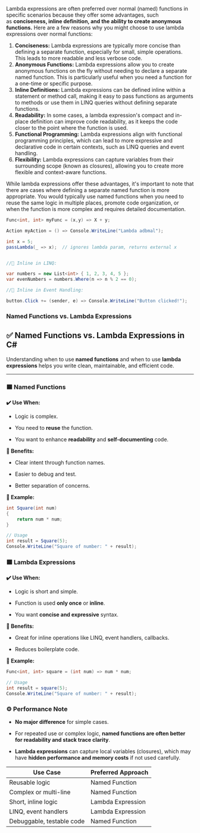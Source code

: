 Lambda expressions are often preferred over normal (named) functions in specific scenarios because they offer some advantages, such as **conciseness, inline definition, and the ability to create anonymous functions.** Here are a few reasons why you might choose to use lambda expressions over normal functions:

1. **Conciseness:** Lambda expressions are typically more concise than defining a separate function, especially for small, simple operations. This leads to more readable and less verbose code.
2. **Anonymous Functions:** Lambda expressions allow you to create anonymous functions on the fly without needing to declare a separate named function. This is particularly useful when you need a function for a one-time or specific purpose.
3. **Inline Definitions:** Lambda expressions can be defined inline within a statement or method call, making it easy to pass functions as arguments to methods or use them in LINQ queries without defining separate functions.
4. **Readability:** In some cases, a lambda expression's compact and in-place definition can improve code readability, as it keeps the code closer to the point where the function is used.
5. **Functional Programming:** Lambda expressions align with functional programming principles, which can lead to more expressive and declarative code in certain contexts, such as LINQ queries and event handling.
6. **Flexibility:** Lambda expressions can capture variables from their surrounding scope (known as closures), allowing you to create more flexible and context-aware functions.

While lambda expressions offer these advantages, it's important to note that there are cases where defining a separate named function is more appropriate. You would typically use named functions when you need to reuse the same logic in multiple places, promote code organization, or when the function is more complex and requires detailed documentation.


```csharp
Func<int, int> myFunc = (x,y) => X + y;

Action myAction = () => Console.WriteLine("Lambda adbmal");

int x = 5;
passLambda(_ => x);  // ignores lambda param, returns external x


//🔹 Inline in LINQ:

var numbers = new List<int> { 1, 2, 3, 4, 5 };
var evenNumbers = numbers.Where(n => n % 2 == 0);

//🔹 Inline in Event Handling:

button.Click += (sender, e) => Console.WriteLine("Button clicked!");

```


### **Named Functions vs. Lambda Expressions**


## ✅ **Named Functions vs. Lambda Expressions in C#**

Understanding when to use **named functions** and when to use **lambda expressions** helps you write clean, maintainable, and efficient code.

---

### 🟦 Named Functions

**✔️ Use When:**

- Logic is complex.
    
- You need to **reuse** the function.
    
- You want to enhance **readability** and **self-documenting** code.


**🔹 Benefits:**

- Clear intent through function names.
    
- Easier to debug and test.
    
- Better separation of concerns.

**🔹 Example:**

```csharp
int Square(int num)
{
    return num * num;
}

// Usage
int result = Square(5);
Console.WriteLine("Square of number: " + result);
```


### 🟩 Lambda Expressions

**✔️ Use When:**

- Logic is short and simple.
    
- Function is used **only once** or **inline**.
    
- You want **concise and expressive** syntax.
    

**🔹 Benefits:**

- Great for inline operations like LINQ, event handlers, callbacks.
    
- Reduces boilerplate code.
    

**🔹 Example:**
```csharp
Func<int, int> square = (int num) => num * num;

// Usage
int result = square(5);
Console.WriteLine("Square of number: " + result);
```


### ⚙️ Performance Note

- **No major difference** for simple cases.
    
- For repeated use or complex logic, **named functions are often better for readability and stack trace clarity**.
    
- **Lambda expressions** can capture local variables (closures), which may have **hidden performance and memory costs** if not used carefully.

| Use Case                  | Preferred Approach |
| ------------------------- | ------------------ |
| Reusable logic            | Named Function     |
| Complex or multi-line     | Named Function     |
| Short, inline logic       | Lambda Expression  |
| LINQ, event handlers      | Lambda Expression  |
| Debuggable, testable code | Named Function     |